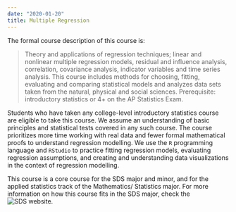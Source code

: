```yaml
---
date: "2020-01-20"
title: Multiple Regression
---
```


The formal course description of this course is:
> Theory and applications of regression techniques; linear and nonlinear multiple regression models, residual and influence analysis, correlation, covariance analysis, indicator variables and time series analysis. This course includes methods for choosing, fitting, evaluating and comparing statistical models and analyzes data sets taken from the natural, physical and social sciences. Prerequisite: introductory statistics or 4+ on the AP Statistics Exam.

Students who have taken any college-level introductory statistics course are eligible to take this course. We assume an understanding of basic principles and statistical tests covered in any such course. The course prioritizes more time working with real data and fewer formal mathematical proofs to understand regression modelling. We use the `R` programming language and `RStudio` to practice fitting regression models, evaluating regression assumptions, and creating and understanding data visualizations in the context of regression modelling.

This course is a core course for the SDS major and minor, and for the applied statistics track of the Mathematics/ Statistics major. For more information on how this course fits in the SDS major, check the ![SDS website](https://www.smith.edu/academics/statistics).